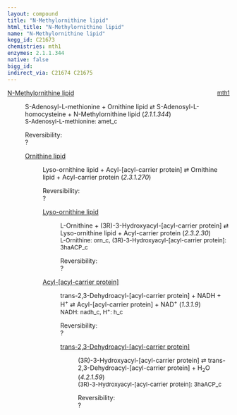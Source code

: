 ```yaml
---
layout: compound
title: "N-Methylornithine lipid"
html_title: "N-Methylornithine lipid"
name: "N-Methylornithine lipid"
kegg_id: C21673
chemistries: mth1
enzymes: 2.1.1.344
native: false
bigg_id:
indirect_via: C21674 C21675
---
```

<dl><dt class="rs-product"><a class="link-dark" data-bs-html="true" data-bs-title="KEGG: C21673" data-bs-toggle="tooltip" href="{{ site.url }}{{ site.baseurl }}/compounds/C21673">N-Methylornithine lipid</a><span style="float: right; max-width: 40%"><a class="link-dark opacity-50" href="{{ site.url }}{{ site.baseurl }}/chemistries/mth1" style="font-size: small; word-wrap: anywhere;">mth1</a></span></dt><dd><p>S-Adenosyl-L-methionine + Ornithine lipid ⇄ S-Adenosyl-L-homocysteine + N-Methylornithine lipid (<i>2.1.1.344</i>)<br/><span style="font-size: small;"><span data-bs-html="true" data-bs-title="KEGG: C00019" data-bs-toggle="tooltip">S-Adenosyl-L-methionine</span>: amet_c</span><br/><div class="reversibility_info">Reversibility: <div class="progress"><div aria-valuemax="100" aria-valuemin="0" aria-valuenow="0" class="progress-bar bg-light" role="progressbar" style="width: 100%"></div></div><span>?</span><div class="progress"><div aria-valuemax="10" aria-valuemin="0" aria-valuenow="0" class="progress-bar bg-light" role="progressbar" style="width: 100%"></div></div></div></p><dl><dt><a class="link-dark" data-bs-html="true" data-bs-title="KEGG: C21672" data-bs-toggle="tooltip" href="{{ site.url }}{{ site.baseurl }}/compounds/C21672">Ornithine lipid</a><span style="float: right; max-width: 40%"><a class="link-dark opacity-50" href="{{ site.url }}{{ site.baseurl }}/chemistries/None" style="font-size: small; word-wrap: anywhere;"></a></span></dt><dd><p>Lyso-ornithine lipid + Acyl-[acyl-carrier protein] ⇄ Ornithine lipid + Acyl-carrier protein (<i>2.3.1.270</i>)<br/><div class="reversibility_info">Reversibility: <div class="progress"><div aria-valuemax="100" aria-valuemin="0" aria-valuenow="0" class="progress-bar bg-light" role="progressbar" style="width: 100%"></div></div><span>?</span><div class="progress"><div aria-valuemax="10" aria-valuemin="0" aria-valuenow="0" class="progress-bar bg-light" role="progressbar" style="width: 100%"></div></div></div></p><dl><dt><a class="link-dark" data-bs-html="true" data-bs-title="KEGG: C21680" data-bs-toggle="tooltip" href="{{ site.url }}{{ site.baseurl }}/compounds/C21680">Lyso-ornithine lipid</a><span style="float: right; max-width: 40%"><a class="link-dark opacity-50" href="{{ site.url }}{{ site.baseurl }}/chemistries/None" style="font-size: small; word-wrap: anywhere;"></a></span></dt><dd><p>L-Ornithine + (3R)-3-Hydroxyacyl-[acyl-carrier protein] ⇄ Lyso-ornithine lipid + Acyl-carrier protein (<i>2.3.2.30</i>)<br/><span style="font-size: small;"><span data-bs-html="true" data-bs-title="KEGG: C00077" data-bs-toggle="tooltip">L-Ornithine</span>: orn_c, <span data-bs-html="true" data-bs-title="KEGG: C01271" data-bs-toggle="tooltip">(3R)-3-Hydroxyacyl-[acyl-carrier protein]</span>: 3haACP_c</span><br/><div class="reversibility_info">Reversibility: <div class="progress"><div aria-valuemax="100" aria-valuemin="0" aria-valuenow="0" class="progress-bar bg-light" role="progressbar" style="width: 100%"></div></div><span>?</span><div class="progress"><div aria-valuemax="10" aria-valuemin="0" aria-valuenow="0" class="progress-bar bg-light" role="progressbar" style="width: 100%"></div></div></div></p><dl></dl></dd><dt><a class="link-dark" data-bs-html="true" data-bs-title="KEGG: C00173" data-bs-toggle="tooltip" href="{{ site.url }}{{ site.baseurl }}/compounds/C00173">Acyl-[acyl-carrier protein]</a><span style="float: right; max-width: 40%"><a class="link-dark opacity-50" href="{{ site.url }}{{ site.baseurl }}/chemistries/None" style="font-size: small; word-wrap: anywhere;"></a></span></dt><dd><p>trans-2,3-Dehydroacyl-[acyl-carrier protein] + NADH + H<sup>+</sup> ⇄ Acyl-[acyl-carrier protein] + NAD<sup>+</sup> (<i>1.3.1.9</i>)<br/><span style="font-size: small;"><span data-bs-html="true" data-bs-title="KEGG: C00004" data-bs-toggle="tooltip">NADH</span>: nadh_c, <span data-bs-html="true" data-bs-title="KEGG: C00080" data-bs-toggle="tooltip">H<sup>+</sup></span>: h_c</span><br/><div class="reversibility_info">Reversibility: <div class="progress"><div aria-valuemax="100" aria-valuemin="0" aria-valuenow="0" class="progress-bar bg-light" role="progressbar" style="width: 100%"></div></div><span>?</span><div class="progress"><div aria-valuemax="10" aria-valuemin="0" aria-valuenow="0" class="progress-bar bg-light" role="progressbar" style="width: 100%"></div></div></div></p><dl><dt><a class="link-dark" data-bs-html="true" data-bs-title="KEGG: C00693" data-bs-toggle="tooltip" href="{{ site.url }}{{ site.baseurl }}/compounds/C00693">trans-2,3-Dehydroacyl-[acyl-carrier protein]</a><span style="float: right; max-width: 40%"><a class="link-dark opacity-50" href="{{ site.url }}{{ site.baseurl }}/chemistries/None" style="font-size: small; word-wrap: anywhere;"></a></span></dt><dd><p>(3R)-3-Hydroxyacyl-[acyl-carrier protein] ⇄ trans-2,3-Dehydroacyl-[acyl-carrier protein] + H<sub>2</sub>O (<i>4.2.1.59</i>)<br/><span style="font-size: small;"><span data-bs-html="true" data-bs-title="KEGG: C01271" data-bs-toggle="tooltip">(3R)-3-Hydroxyacyl-[acyl-carrier protein]</span>: 3haACP_c</span><br/><div class="reversibility_info">Reversibility: <div class="progress"><div aria-valuemax="100" aria-valuemin="0" aria-valuenow="0" class="progress-bar bg-light" role="progressbar" style="width: 100%"></div></div><span>?</span><div class="progress"><div aria-valuemax="10" aria-valuemin="0" aria-valuenow="0" class="progress-bar bg-light" role="progressbar" style="width: 100%"></div></div></div></p><dl></dl></dd></dl></dd></dl></dd></dl></dd></dl>